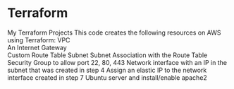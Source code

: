 # Terraform
My Terraform Projects
This code creates the following resources on AWS using Terraform:
VPC\
An Internet Gateway\
Custom Route Table
Subnet
Subnet Association with the Route Table
Security Group to allow port 22, 80, 443
Network interface with an IP in the subnet that was created in step 4
Assign an elastic IP to the network interface created in step 7
Ubuntu server and install/enable apache2
